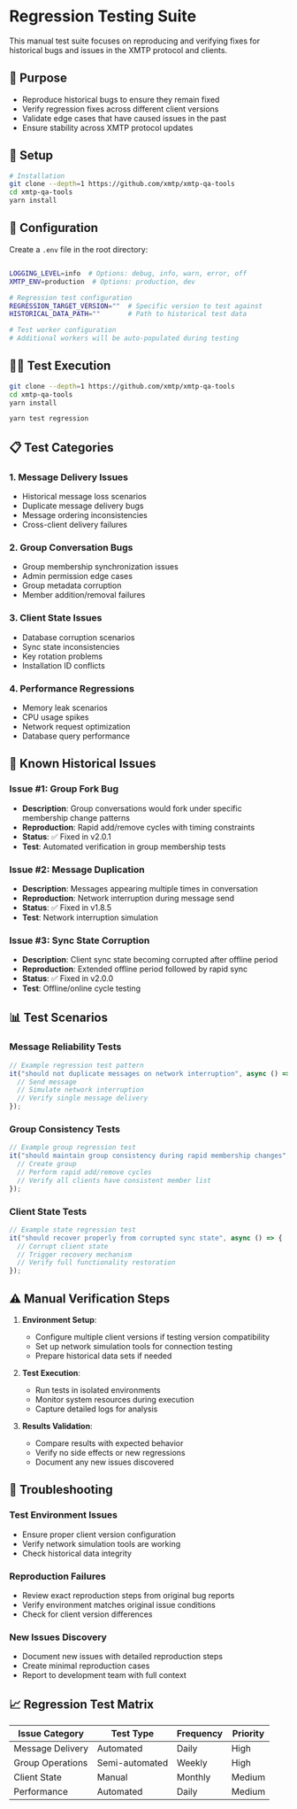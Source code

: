 # Regression Testing Suite

This manual test suite focuses on reproducing and verifying fixes for historical bugs and issues in the XMTP protocol and clients.

## 🎯 Purpose

- Reproduce historical bugs to ensure they remain fixed
- Verify regression fixes across different client versions
- Validate edge cases that have caused issues in the past
- Ensure stability across XMTP protocol updates

## 🚀 Setup

```bash
# Installation
git clone --depth=1 https://github.com/xmtp/xmtp-qa-tools
cd xmtp-qa-tools
yarn install
```

## 🔧 Configuration

Create a `.env` file in the root directory:

```bash

LOGGING_LEVEL=info  # Options: debug, info, warn, error, off
XMTP_ENV=production  # Options: production, dev

# Regression test configuration
REGRESSION_TARGET_VERSION=""  # Specific version to test against
HISTORICAL_DATA_PATH=""       # Path to historical test data

# Test worker configuration
# Additional workers will be auto-populated during testing
```

## 🏃‍♂️ Test Execution

```bash
git clone --depth=1 https://github.com/xmtp/xmtp-qa-tools
cd xmtp-qa-tools
yarn install

yarn test regression
```

## 📋 Test Categories

### 1. Message Delivery Issues

- Historical message loss scenarios
- Duplicate message delivery bugs
- Message ordering inconsistencies
- Cross-client delivery failures

### 2. Group Conversation Bugs

- Group membership synchronization issues
- Admin permission edge cases
- Group metadata corruption
- Member addition/removal failures

### 3. Client State Issues

- Database corruption scenarios
- Sync state inconsistencies
- Key rotation problems
- Installation ID conflicts

### 4. Performance Regressions

- Memory leak scenarios
- CPU usage spikes
- Network request optimization
- Database query performance

## 🐛 Known Historical Issues

### Issue #1: Group Fork Bug

- **Description**: Group conversations would fork under specific membership change patterns
- **Reproduction**: Rapid add/remove cycles with timing constraints
- **Status**: ✅ Fixed in v2.0.1
- **Test**: Automated verification in group membership tests

### Issue #2: Message Duplication

- **Description**: Messages appearing multiple times in conversation
- **Reproduction**: Network interruption during message send
- **Status**: ✅ Fixed in v1.8.5
- **Test**: Network interruption simulation

### Issue #3: Sync State Corruption

- **Description**: Client sync state becoming corrupted after offline period
- **Reproduction**: Extended offline period followed by rapid sync
- **Status**: ✅ Fixed in v2.0.0
- **Test**: Offline/online cycle testing

## 📊 Test Scenarios

### Message Reliability Tests

```typescript
// Example regression test pattern
it("should not duplicate messages on network interruption", async () => {
  // Send message
  // Simulate network interruption
  // Verify single message delivery
});
```

### Group Consistency Tests

```typescript
// Example group regression test
it("should maintain group consistency during rapid membership changes", async () => {
  // Create group
  // Perform rapid add/remove cycles
  // Verify all clients have consistent member list
});
```

### Client State Tests

```typescript
// Example state regression test
it("should recover properly from corrupted sync state", async () => {
  // Corrupt client state
  // Trigger recovery mechanism
  // Verify full functionality restoration
});
```

## ⚠️ Manual Verification Steps

1. **Environment Setup**:

   - Configure multiple client versions if testing version compatibility
   - Set up network simulation tools for connection testing
   - Prepare historical data sets if needed

2. **Test Execution**:

   - Run tests in isolated environments
   - Monitor system resources during execution
   - Capture detailed logs for analysis

3. **Results Validation**:
   - Compare results with expected behavior
   - Verify no side effects or new regressions
   - Document any new issues discovered

## 🔧 Troubleshooting

### Test Environment Issues

- Ensure proper client version configuration
- Verify network simulation tools are working
- Check historical data integrity

### Reproduction Failures

- Review exact reproduction steps from original bug reports
- Verify environment matches original issue conditions
- Check for client version differences

### New Issues Discovery

- Document new issues with detailed reproduction steps
- Create minimal reproduction cases
- Report to development team with full context

## 📈 Regression Test Matrix

| Issue Category   | Test Type      | Frequency | Priority |
| ---------------- | -------------- | --------- | -------- |
| Message Delivery | Automated      | Daily     | High     |
| Group Operations | Semi-automated | Weekly    | High     |
| Client State     | Manual         | Monthly   | Medium   |
| Performance      | Automated      | Daily     | Medium   |
